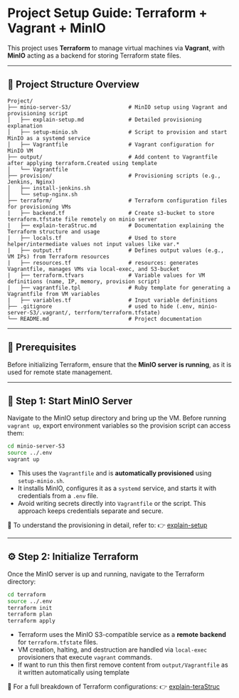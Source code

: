 # Project Setup Guide: Terraform + Vagrant + MinIO

This project uses **Terraform** to manage virtual machines via **Vagrant**, with **MinIO** acting as a backend for storing Terraform state files.

---

## 📂 Project Structure Overview  

```
Project/
├── minio-server-S3/                  # MinIO setup using Vagrant and provisioning script 
│   ├── explain-setup.md              # Detailed provisioning explanation
│   ├── setup-minio.sh                # Script to provision and start MinIO as a systemd service
│   ├── Vagrantfile                   # Vagrant configuration for MinIO VM
├── output/                           # Add content to Vagrantfile after applying terraform.Created using template
│   └── Vagrantfile                   
├── provision/                        # Provisioning scripts (e.g., Jenkins, Nginx)
│   ├── install-jenkins.sh
│   └── setup-nginx.sh
├── terraform/                        # Terraform configuration files for provisioning VMs
|   ├── backend.tf                    # Create s3-bucket to store terraform.tfstate file remotely on minio server
|   ├── explain-teraStruc.md          # Documentation explaining the Terraform structure and usage
|   ├── locals.tf                     # Used to store helper/intermediate values not input values like var.*
|   ├── output.tf                     # Defines output values (e.g., VM IPs) from Terraform resources
|   ├── resources.tf                  # resources: generates Vagrantfile, manages VMs via local-exec, and S3-bucket
|   ├── terraform.tfvars              # Variable values for VM definitions (name, IP, memory, provision script)
|   ├── vagrantfile.tpl               # Ruby template for generating a Vagrantfile from VM variables
|   ├── variables.tf                  # Input variable definitions 
├── .gitignore                        # used to hide (.env, minio-server-S3/.vagrant/, terrform/terraform.tfstate)
└── README.md                         # Project documentation
```

---

## 🔐 Prerequisites

Before initializing Terraform, ensure that the **MinIO server is running**, as it is used for remote state management.

---

## 🚀 Step 1: Start MinIO Server

Navigate to the MinIO setup directory and bring up the VM. Before running `vagrant up`, export environment variables so the provision script can access them:

```bash
cd minio-server-S3
source ../.env
vagrant up
```

* This uses the `Vagrantfile` and is **automatically provisioned** using `setup-minio.sh`.
* It installs MinIO, configures it as a `systemd` service, and starts it with credentials from a `.env` file.
* Avoid writing secrets directly into `Vagrantfile` or the script. This approach keeps credentials separate and secure.

📘 To understand the provisioning in detail, refer to:
👉 [explain-setup](./minio-server-S3/README.md)

---

## ⚙️ Step 2: Initialize Terraform

Once the MinIO server is up and running, navigate to the Terraform directory:

```bash
cd terraform
source ../.env
terraform init
terraform plan
terraform apply
```

* Terraform uses the MinIO S3-compatible service as a **remote backend** for `terraform.tfstate` files.
* VM creation, halting, and destruction are handled via `local-exec` provisioners that execute `vagrant` commands.
* If want to run this then first remove content from `output/Vagrantfile` as it written automatically using template

📘 For a full breakdown of Terraform configurations:
👉 [explain-teraStruc](./terraform/README.md)

